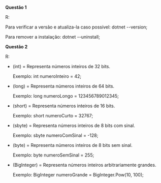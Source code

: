 **Questão 1**

R: 

Para verificar a versão e atualiza-la caso possível: dotnet --version;

Para remover a instalação: dotnet --uninstall;

**Questão 2**

R: 
- (int) = Representa números inteiros de 32 bits.

    Exemplo:
    int numeroInteiro = 42;

- (long) = Representa números inteiros de 64 bits.

    Exemplo:
    long numeroLongo = 123456789012345;

- (short) = Representa números inteiros de 16 bits.
    
    Exemplo:
    short numeroCurto = 32767;

- (sbyte) = Representa números inteiros de 8 bits com sinal.
    
    Exemplo:
    sbyte numeroComSinal = -128;

- (byte) = Representa números inteiros de 8 bits sem sinal.

    Exemplo:
    byte numeroSemSinal = 255;

- (BigInteger) = Representa números inteiros arbitrariamente grandes.

    Exemplo:
    BigInteger numeroGrande = BigInteger.Pow(10, 100);



